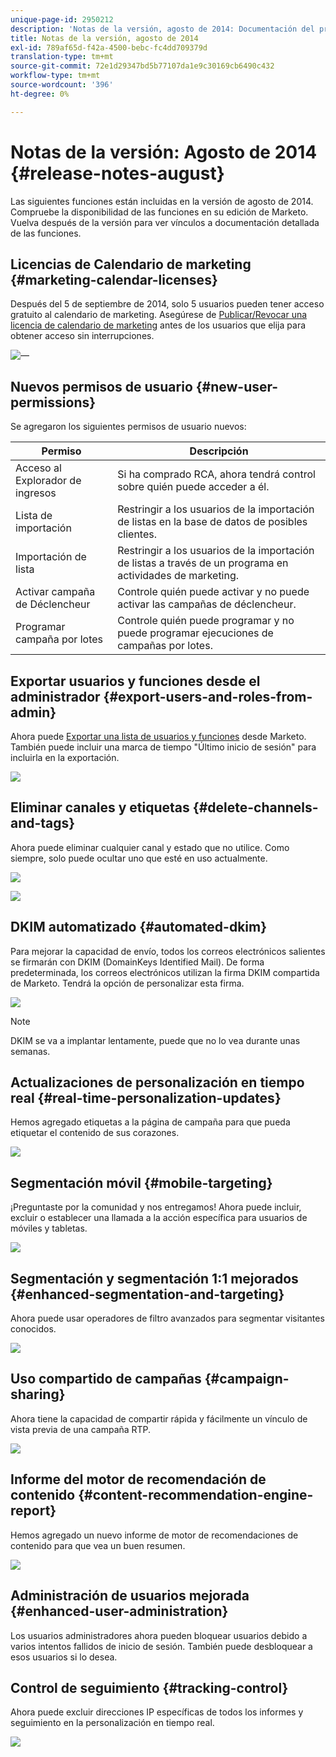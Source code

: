 ```yaml
---
unique-page-id: 2950212
description: 'Notas de la versión, agosto de 2014: Documentación del producto de Marketo'
title: Notas de la versión, agosto de 2014
exl-id: 789af65d-f42a-4500-bebc-fc4dd709379d
translation-type: tm+mt
source-git-commit: 72e1d29347bd5b77107da1e9c30169cb6490c432
workflow-type: tm+mt
source-wordcount: '396'
ht-degree: 0%

---
```


# Notas de la versión: Agosto de 2014 {#release-notes-august}

Las siguientes funciones están incluidas en la versión de agosto de 2014. Compruebe la disponibilidad de las funciones en su edición de Marketo. Vuelva después de la versión para ver vínculos a documentación detallada de las funciones.

## Licencias de Calendario de marketing {#marketing-calendar-licenses}

Después del 5 de septiembre de 2014, solo 5 usuarios pueden tener acceso gratuito al calendario de marketing. Asegúrese de [Publicar/Revocar una licencia de calendario de marketing](/help/marketo/product-docs/core-marketo-concepts/marketing-calendar/understanding-the-calendar/issue-revoke-a-marketing-calendar-license.md) antes de los usuarios que elija para obtener acceso sin interrupciones.

![—](assets/image2014-9-16-9-3a45-3a52.png)

## Nuevos permisos de usuario {#new-user-permissions}

Se agregaron los siguientes permisos de usuario nuevos:

| Permiso | Descripción |
|---|---|
| Acceso al Explorador de ingresos | Si ha comprado RCA, ahora tendrá control sobre quién puede acceder a él. |
| Lista de importación | Restringir a los usuarios de la importación de listas en la base de datos de posibles clientes. |
| Importación de lista | Restringir a los usuarios de la importación de listas a través de un programa en actividades de marketing. |
| Activar campaña de Déclencheur | Controle quién puede activar y no puede activar las campañas de déclencheur. |
| Programar campaña por lotes | Controle quién puede programar y no puede programar ejecuciones de campañas por lotes. |

## Exportar usuarios y funciones desde el administrador {#export-users-and-roles-from-admin}

Ahora puede [Exportar una lista de usuarios y funciones](/help/marketo/product-docs/administration/users-and-roles/export-a-list-of-users-and-roles.md) desde Marketo. También puede incluir una marca de tiempo &quot;Último inicio de sesión&quot; para incluirla en la exportación.

![](assets/image2014-9-16-12-3a20-3a16.png)

## Eliminar canales y etiquetas {#delete-channels-and-tags}

Ahora puede eliminar cualquier canal y estado que no utilice. Como siempre, solo puede ocultar uno que esté en uso actualmente.

![](assets/image2014-9-16-12-3a20-3a30.png)

![](assets/image2014-9-16-12-3a23-3a4.png)

## DKIM automatizado {#automated-dkim}

Para mejorar la capacidad de envío, todos los correos electrónicos salientes se firmarán con DKIM (DomainKeys Identified Mail). De forma predeterminada, los correos electrónicos utilizan la firma DKIM compartida de Marketo. Tendrá la opción de personalizar esta firma.

![](assets/image2014-9-16-12-3a23-3a16.png)

>[!NOTE]
>
>DKIM se va a implantar lentamente, puede que no lo vea durante unas semanas.

## Actualizaciones de personalización en tiempo real {#real-time-personalization-updates}

Hemos agregado etiquetas a la página de campaña para que pueda etiquetar el contenido de sus corazones.

![](assets/image2014-9-16-12-3a23-3a28.png)

## Segmentación móvil {#mobile-targeting}

¡Preguntaste por la comunidad y nos entregamos! Ahora puede incluir, excluir o establecer una llamada a la acción específica para usuarios de móviles y tabletas.

![](assets/image2014-9-16-12-3a23-3a43.png)

## Segmentación y segmentación 1:1 mejorados {#enhanced-segmentation-and-targeting}

Ahora puede usar operadores de filtro avanzados para segmentar visitantes conocidos.

![](assets/image2014-9-16-12-3a23-3a56.png)

## Uso compartido de campañas {#campaign-sharing}

Ahora tiene la capacidad de compartir rápida y fácilmente un vínculo de vista previa de una campaña RTP.

![](assets/image2014-9-16-12-3a24-3a22.png)

## Informe del motor de recomendación de contenido {#content-recommendation-engine-report}

Hemos agregado un nuevo informe de motor de recomendaciones de contenido para que vea un buen resumen.

![](assets/image2014-9-16-12-3a24-3a42.png)

## Administración de usuarios mejorada {#enhanced-user-administration}

Los usuarios administradores ahora pueden bloquear usuarios debido a varios intentos fallidos de inicio de sesión. También puede desbloquear a esos usuarios si lo desea.

## Control de seguimiento {#tracking-control}

Ahora puede excluir direcciones IP específicas de todos los informes y seguimiento en la personalización en tiempo real.

![](assets/image2014-9-16-12-3a24-3a55.png)
